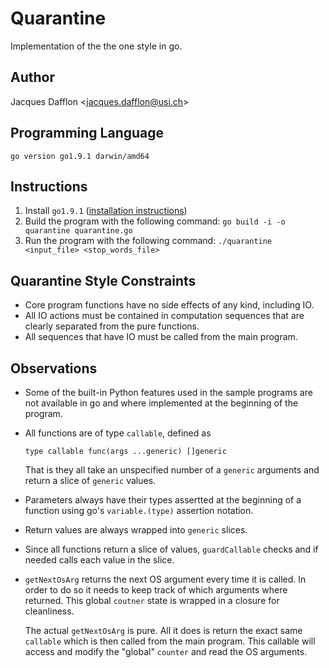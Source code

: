 # Quarantine
Implementation of the the one style in go.

## Author
Jacques Dafflon <[jacques.dafflon@usi.ch](mailto:jacques.dafflon@usi.ch)>

## Programming Language
`go version go1.9.1 darwin/amd64`

## Instructions

1. Install `go1.9.1` ([installation instructions](https://golang.org/doc/install))
2. Build the program with the following command: 
`go build -i -o quarantine quarantine.go`
3. Run the program with the following command: 
`./quarantine <input_file> <stop_words_file>`

## Quarantine Style Constraints

- Core program functions have no side effects of any kind, including IO. 
- All IO actions must be contained in computation sequences that are clearly separated from the pure functions.
- All sequences that have IO must be called from the main program.

## Observations
- Some of the built-in Python features used in the sample programs are not available in go and where implemented at the beginning of the program.
- All functions are of type `callable`, defined as
  ```
  type callable func(args ...generic) []generic
  ```
  That is they all take an unspecified number of a `generic` arguments and return a slice of `generic` values.
- Parameters always have their types assertted at the beginning of a function using go's `variable.(type)` assertion notation.
- Return values are always wrapped into `generic` slices. 
- Since all functions return a slice of values, `guardCallable` checks and if needed calls each value in the slice.
- `getNextOsArg` returns the next OS argument every time it is called. In order to do so it needs to keep track of which arguments where returned. This global `coutner` state is wrapped in a closure for cleanliness.
  
  The actual `getNextOsArg` is pure. All it does is return the exact same `callable` which is then called from the main program. This callable will access and modify the "global" `counter` and read the OS arguments. 